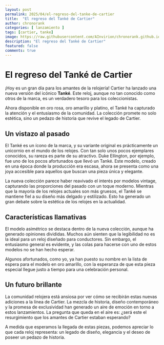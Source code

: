 ```yaml
---
layout: post
permalink: 2025/04/el-regreso-del-tanke-de-cartier
title:  "El regreso del Tanké de Cartier"
author: chronorank
categories: [ lanzamiento ]
tags: [cartier, tanke]
image: https://raw.githubusercontent.com/AInvirion/chronorank.github.io/master/images/posts/20250404080221.png
description: "El regreso del Tanké de Cartier"
featured: false
comments: true
---
```

# El regreso del Tanké de Cartier

¡Hoy es un gran día para los amantes de la relojería! Cartier ha lanzado una nueva versión del icónico **Tanké**. Este reloj, aunque no tan conocido como otros de la marca, es un verdadero tesoro para los coleccionistas. 

Ahora disponible en oro rosa, oro amarillo y platino, el Tanké ha capturado la atención y el entusiasmo de la comunidad. La colección promete no solo estética, sino un pedazo de historia que revive el legado de Cartier. 

## Un vistazo al pasado

El Tanké es un ícono de la marca, y su variante original es prácticamente un unicornio en el mundo de los relojes. Con tan solo unos pocos ejemplares conocidos, su rareza es parte de su atractivo. Duke Ellington, por ejemplo, fue uno de los pocos afortunados que llevó un Tanké. Este modelo, creado en una época donde la producción era escasa, ahora se presenta como una joya accesible para aquellos que buscan una pieza única y elegante.  

La nueva colección parece haber reavivado el interés por modelos vintage, capturando las proporciones del pasado con un toque moderno. Mientras que la mayoría de los relojes actuales son más gruesos, el Tanké se mantiene fiel a su diseño más delgado y estilizado. Esto ha generado un gran debate sobre la estética de los relojes en la actualidad. 

## Características llamativas

El modelo asimétrico se destaca dentro de la nueva colección, aunque ha generado opiniones divididas. Muchos aún sienten que la legibilidad no es la ideal para un reloj diseñado para conductores. Sin embargo, el entusiasmo general es evidente, y las colas para hacerse con uno de estos modelos no se han hecho esperar. 

Algunos afortunados, como yo, ya han puesto su nombre en la lista de espera para el modelo en oro amarillo, con la esperanza de que esta pieza especial llegue justo a tiempo para una celebración personal.  

## Un futuro brillante

La comunidad relojera está ansiosa por ver cómo se recibirán estas nuevas adiciones a la línea de Cartier. La mezcla de historia, diseño contemporáneo y la promesa de exclusividad han generado un aire de emoción en torno a estos lanzamientos. La pregunta que queda en el aire es: ¿será este el resurgimiento que los amantes de Cartier estaban esperando?  

A medida que esperamos la llegada de estas piezas, podemos apreciar lo que cada reloj representa: un legado de diseño, elegancia y el deseo de poseer un pedazo de historia.